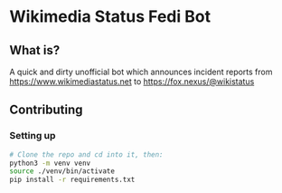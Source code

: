 # Wikimedia Status Fedi Bot
## What is?
A quick and dirty unofficial bot which announces incident reports from https://www.wikimediastatus.net to https://fox.nexus/@wikistatus

## Contributing
### Setting up
```bash
# Clone the repo and cd into it, then:
python3 -m venv venv
source ./venv/bin/activate
pip install -r requirements.txt
```
